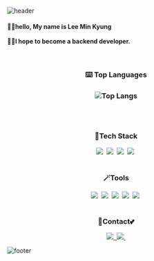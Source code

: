 ![header](https://capsule-render.vercel.app/api?type=waving&color=ffd700&text=%20welcome%20to%20My%20Github&height=200&fontSize=50&fontColor=ffffff)

<h4>🙋‍♀️hello, My name is Lee Min Kyung  <br><br> 👩‍💻I hope to become a backend developer.</h4>
<br>

<h3 align="center">
  ⌨️ Top Languages </h3>
<h3 align="center">

![Top Langs](https://github-readme-stats.vercel.app/api/top-langs/?username=minnily&layout=compact)
</h3>
<br>
<br>

<!--내용 부분-->
<h3 align="center">🚩Tech Stack </h3>
<div align="center">
  <img src="https://img.shields.io/badge/react-20232a.svg?style=for-the-badge&logo=react&logoColor=61DAFB" />&nbsp
  <img src="https://img.shields.io/badge/javascript-F7DF1E.svg?style=for-the-badge&logo=javascript&logoColor=20232a" />&nbsp
  <img src="https://img.shields.io/badge/html5-E34F26.svg?style=for-the-badge&logo=html5&logoColor=white" />&nbsp
  <img src="https://img.shields.io/badge/css3-1572B6.svg?style=for-the-badge&logo=css3&logoColor=white" />&nbsp
</div>

<br>

<h3 align="center">🪄Tools </h3>
<div align="center">
  <img src="https://img.shields.io/badge/git-F05033.svg?style=for-the-badge&logo=git&logoColor=white" />&nbsp
  <img src="https://img.shields.io/badge/github-181717.svg?style=for-the-badge&logo=github&logoColor=white" />&nbsp
  <img src="https://img.shields.io/badge/Notion-F3F3F3.svg?style=for-the-badge&logo=notion&logoColor=black" />&nbsp
  <img src="https://img.shields.io/badge/figma-F24E1E.svg?style=for-the-badge&logo=figma&logoColor=white" />&nbsp
  <img src="https://img.shields.io/badge/VSCode-2C2C32.svg?style=for-the-badge&logo=visual-studio-code&logoColor=22ABF3" />&nbsp
</div>

<br>

<h3 align="center">📩Contact💕</h3>
<div align="center">
  <a href="https://velog.io/@minni_">
    <img src="https://img.shields.io/badge/Velog-1EBC8F?style=for-the-badge&logo=velog&logoColor=white" />&nbsp
  </a>
  <a href="mailto:dlalsrud20142905@gmail.com">
    <img
      src="https://img.shields.io/badge/dlalsrud20142905@gmail.com-D14836?style=for-the-badge&logo=gmail&logoColor=white"/>&nbsp
  </a>
</div>

![footer](https://capsule-render.vercel.app/api?section=footer&type=waving&color=ffd700)
